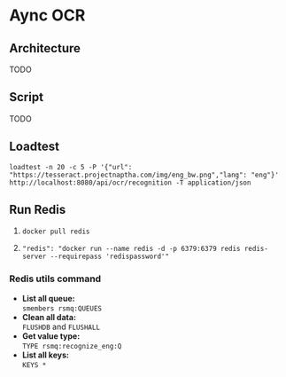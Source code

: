 # Aync OCR

## Architecture
TODO

## Script
TODO

## Loadtest
`loadtest -n 20 -c 5 -P '{"url": "https://tesseract.projectnaptha.com/img/eng_bw.png","lang": "eng"}' http://localhost:8080/api/ocr/recognition -T application/json`

## Run Redis
1. `docker pull redis`

2. `"redis": "docker run --name redis -d -p 6379:6379 redis redis-server --requirepass 'redispassword'"`

### Redis utils command

- **List all queue:** <br/> `smembers rsmq:QUEUES`
- **Clean all data:** <br/> `FLUSHDB` and `FLUSHALL`
- **Get value type:** <br/> `TYPE rsmq:recognize_eng:Q`
- **List all keys:** <br/> `KEYS *`